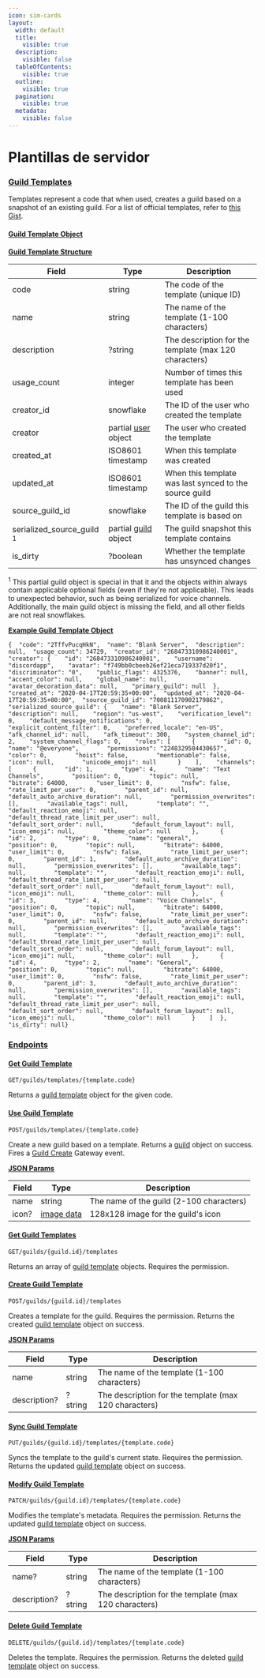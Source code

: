 ```yaml
---
icon: sim-cards
layout:
  width: default
  title:
    visible: true
  description:
    visible: false
  tableOfContents:
    visible: true
  outline:
    visible: true
  pagination:
    visible: true
  metadata:
    visible: false
---
```


# Plantillas de servidor

### [Guild Templates](plantillas-de-servidor.md#guild-templates) <a href="#guild-templates" id="guild-templates"></a>

Templates represent a code that when used, creates a guild based on a snapshot of an existing guild. For a list of official templates, refer to [this Gist](https://gist.github.com/dolfies/f70b1de53a1d185d58563b9ca8bb248d).

#### [Guild Template Object](plantillas-de-servidor.md#guild-template-object) <a href="#guild-template-object" id="guild-template-object"></a>

[**Guild Template Structure**](plantillas-de-servidor.md#guild-template-structure)

| Field                                  | Type                                                                           | Description                                            |
| -------------------------------------- | ------------------------------------------------------------------------------ | ------------------------------------------------------ |
| code                                   | string                                                                         | The code of the template (unique ID)                   |
| name                                   | string                                                                         | The name of the template (1-100 characters)            |
| description                            | ?string                                                                        | The description for the template (max 120 characters)  |
| usage\_count                           | integer                                                                        | Number of times this template has been used            |
| creator\_id                            | snowflake                                                                      | The ID of the user who created the template            |
| creator                                | partial [user](https://docs.discord.food/resources/user#user-object) object    | The user who created the template                      |
| created\_at                            | ISO8601 timestamp                                                              | When this template was created                         |
| updated\_at                            | ISO8601 timestamp                                                              | When this template was last synced to the source guild |
| source\_guild\_id                      | snowflake                                                                      | The ID of the guild this template is based on          |
| serialized\_source\_guild <sup>1</sup> | partial [guild](https://docs.discord.food/resources/guild#guild-object) object | The guild snapshot this template contains              |
| is\_dirty                              | ?boolean                                                                       | Whether the template has unsynced changes              |

<sup>1</sup> This partial guild object is special in that it and the objects within always contain applicable optional fields (even if they're not applicable). This leads to unexpected behavior, such as being serialized for voice channels. Additionally, the main guild object is missing the field, and all other fields are not real snowflakes.

[**Example Guild Template Object**](plantillas-de-servidor.md#example-guild-template-object)

```
{  "code": "2TffvPucqHkN",  "name": "Blank Server",  "description": null,  "usage_count": 34729,  "creator_id": "268473310986240001",  "creator": {    "id": "268473310986240001",    "username": "discordapp",    "avatar": "f749bb0cbeeb26ef21eca719337d20f1",    "discriminator": "0",    "public_flags": 4325376,    "banner": null,    "accent_color": null,    "global_name": null,    "avatar_decoration_data": null,    "primary_guild": null  },  "created_at": "2020-04-17T20:59:35+00:00",  "updated_at": "2020-04-17T20:59:35+00:00",  "source_guild_id": "700811170902179862",  "serialized_source_guild": {    "name": "Blank Server",    "description": null,    "region": "us-west",    "verification_level": 0,    "default_message_notifications": 0,    "explicit_content_filter": 0,    "preferred_locale": "en-US",    "afk_channel_id": null,    "afk_timeout": 300,    "system_channel_id": 2,    "system_channel_flags": 0,    "roles": [      {        "id": 0,        "name": "@everyone",        "permissions": "2248329584430657",        "color": 0,        "hoist": false,        "mentionable": false,        "icon": null,        "unicode_emoji": null      }    ],    "channels": [      {        "id": 1,        "type": 4,        "name": "Text Channels",        "position": 0,        "topic": null,        "bitrate": 64000,        "user_limit": 0,        "nsfw": false,        "rate_limit_per_user": 0,        "parent_id": null,        "default_auto_archive_duration": null,        "permission_overwrites": [],        "available_tags": null,        "template": "",        "default_reaction_emoji": null,        "default_thread_rate_limit_per_user": null,        "default_sort_order": null,        "default_forum_layout": null,        "icon_emoji": null,        "theme_color": null      },      {        "id": 2,        "type": 0,        "name": "general",        "position": 0,        "topic": null,        "bitrate": 64000,        "user_limit": 0,        "nsfw": false,        "rate_limit_per_user": 0,        "parent_id": 1,        "default_auto_archive_duration": null,        "permission_overwrites": [],        "available_tags": null,        "template": "",        "default_reaction_emoji": null,        "default_thread_rate_limit_per_user": null,        "default_sort_order": null,        "default_forum_layout": null,        "icon_emoji": null,        "theme_color": null      },      {        "id": 3,        "type": 4,        "name": "Voice Channels",        "position": 0,        "topic": null,        "bitrate": 64000,        "user_limit": 0,        "nsfw": false,        "rate_limit_per_user": 0,        "parent_id": null,        "default_auto_archive_duration": null,        "permission_overwrites": [],        "available_tags": null,        "template": "",        "default_reaction_emoji": null,        "default_thread_rate_limit_per_user": null,        "default_sort_order": null,        "default_forum_layout": null,        "icon_emoji": null,        "theme_color": null      },      {        "id": 4,        "type": 2,        "name": "General",        "position": 0,        "topic": null,        "bitrate": 64000,        "user_limit": 0,        "nsfw": false,        "rate_limit_per_user": 0,        "parent_id": 3,        "default_auto_archive_duration": null,        "permission_overwrites": [],        "available_tags": null,        "template": "",        "default_reaction_emoji": null,        "default_thread_rate_limit_per_user": null,        "default_sort_order": null,        "default_forum_layout": null,        "icon_emoji": null,        "theme_color": null      }    ]  },  "is_dirty": null}
```

### [Endpoints](plantillas-de-servidor.md#endpoints) <a href="#endpoints" id="endpoints"></a>

#### [Get Guild Template](plantillas-de-servidor.md#get-guild-template) <a href="#get-guild-template" id="get-guild-template"></a>

`GET/guilds/templates/{template.code}`

Returns a [guild template](plantillas-de-servidor.md#guild-template-object) object for the given code.

#### [Use Guild Template](plantillas-de-servidor.md#use-guild-template) <a href="#use-guild-template" id="use-guild-template"></a>

`POST/guilds/templates/{template.code}`

Create a new guild based on a template. Returns a [guild](https://docs.discord.food/resources/guild#guild-object) object on success. Fires a [Guild Create](https://docs.discord.food/topics/gateway-events#guild-create) Gateway event.

[**JSON Params**](plantillas-de-servidor.md#json-params)

| Field | Type                                                       | Description                              |
| ----- | ---------------------------------------------------------- | ---------------------------------------- |
| name  | string                                                     | The name of the guild (2-100 characters) |
| icon? | [image data](https://docs.discord.food/reference#cdn-data) | 128x128 image for the guild's icon       |

#### [Get Guild Templates](plantillas-de-servidor.md#get-guild-templates) <a href="#get-guild-templates" id="get-guild-templates"></a>

`GET/guilds/{guild.id}/templates`

Returns an array of [guild template](plantillas-de-servidor.md#guild-template-object) objects. Requires the permission.

#### [Create Guild Template](plantillas-de-servidor.md#create-guild-template) <a href="#create-guild-template" id="create-guild-template"></a>

`POST/guilds/{guild.id}/templates`

Creates a template for the guild. Requires the permission. Returns the created [guild template](plantillas-de-servidor.md#guild-template-object) object on success.

[**JSON Params**](plantillas-de-servidor.md#json-params)

| Field        | Type    | Description                                           |
| ------------ | ------- | ----------------------------------------------------- |
| name         | string  | The name of the template (1-100 characters)           |
| description? | ?string | The description for the template (max 120 characters) |

#### [Sync Guild Template](plantillas-de-servidor.md#sync-guild-template) <a href="#sync-guild-template" id="sync-guild-template"></a>

`PUT/guilds/{guild.id}/templates/{template.code}`

Syncs the template to the guild's current state. Requires the permission. Returns the updated [guild template](plantillas-de-servidor.md#guild-template-object) object on success.

#### [Modify Guild Template](plantillas-de-servidor.md#modify-guild-template) <a href="#modify-guild-template" id="modify-guild-template"></a>

`PATCH/guilds/{guild.id}/templates/{template.code}`

Modifies the template's metadata. Requires the permission. Returns the updated [guild template](plantillas-de-servidor.md#guild-template-object) object on success.

[**JSON Params**](plantillas-de-servidor.md#json-params)

| Field        | Type    | Description                                           |
| ------------ | ------- | ----------------------------------------------------- |
| name?        | string  | The name of the template (1-100 characters)           |
| description? | ?string | The description for the template (max 120 characters) |

#### [Delete Guild Template](plantillas-de-servidor.md#delete-guild-template) <a href="#delete-guild-template" id="delete-guild-template"></a>

`DELETE/guilds/{guild.id}/templates/{template.code}`

Deletes the template. Requires the permission. Returns the deleted [guild template](plantillas-de-servidor.md#guild-template-object) object on success.
